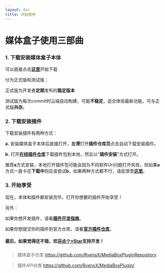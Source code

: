 ```yaml
---
layout: doc
title: 开始使用
---
```


# 媒体盒子使用三部曲
### 1. 下载安装媒体盒子本体

可以直接点击[**这里**](download)开始下载

分为正式版和测试版：

正式版为开发者**定期**发布的**稳定版本**

测试版为每次commit时云端自动构建，可能**不稳定**，适合体验最新功能，可与正式版**共存**。

### 2. 下载安装插件

下载安装插件有两种方式：

**a.** 安装媒体盒子本体后直接打开，**左滑**打开**插件仓库页**点击自动下载安装插件。

**b.** 打开[**在线插件仓库**](plugin-repo/plugin-browser)下载插件包到本地，然后以"**插件安装**"方式打开。

推荐**a**方式安装，本地打开插件包可能会因为不同软件Uri问题打开失败，但如果**a**方式一直卡在**下载中**则应该尝试**b**。如果两种方式都不行，请反馈至[**这里**](https://github.com/RyensX/MediaBox/issues)。

### 3. 开始享受

现在，本体和插件都安装完毕，打开你想要的插件开始享受！

另外：

如果你想开发插件，请看[**插件开发指南**](https://github.com/RyensX/MediaBox/wiki)。

如果你想提交你的插件到官方仓库，请看[**官方插件仓库**](https://github.com/RyensX/MediaBoxPluginRepository)。

#### 最后，如果觉得还不错，欢迎[**点个:star:Star**](https://github.com/RyensX/MediaBoxPluginRepository)支持开发！

> 媒体盒子仓库 https://github.com/RyensX/MediaBoxPluginRepository

> 插件API仓库 https://github.com/RyensX/MediaBoxPlugin/
